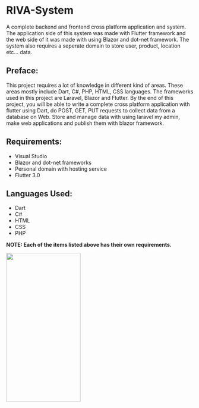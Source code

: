# RIVA-System

A complete backend and frontend cross platform application and system. The application side of this system was made with Flutter framework and the web side of it was made with using Blazor and dot-net framework. The system also requires a seperate domain to store user, product, location etc... data. 

## Preface:
This project requires a lot of knowledge in different kind of areas. These areas mostly include Dart, C#, PHP, HTML, CSS languages. The frameworks used in this project are Laravel, Blazor and Flutter. By the end of this project, you will be able to write a complete cross platform application with flutter using Dart, do POST, GET, PUT requests to collect data from a database on Web. Store and manage data with using laravel my admin, make web applications and publish them with blazor framework.

## Requirements:
- Visual Studio
- Blazor and dot-net frameworks
- Personal domain with hosting service
- Flutter 3.0

## Languages Used:
- Dart
- C#
- HTML
- CSS
- PHP

**NOTE: Each of the items listed above has their own requirements.**

<img align="left" width=200px height=400px src="https://user-images.githubusercontent.com/111835151/188008252-c1cf0d69-73e1-424c-9403-cbc15ba41776.gif"/>
